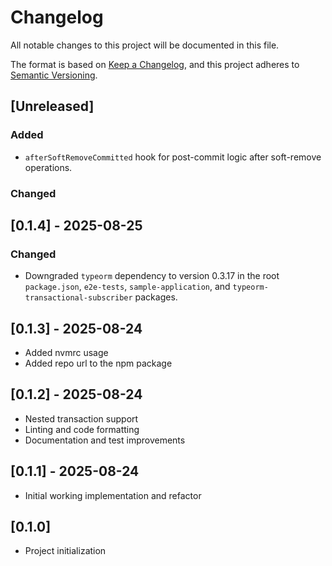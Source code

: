 # Changelog

All notable changes to this project will be documented in this file.

The format is based on [Keep a Changelog](https://keepachangelog.com/en/1.1.0/),
and this project adheres to [Semantic Versioning](https://semver.org/spec/v2.0.0.html).

## [Unreleased]


### Added
- `afterSoftRemoveCommitted` hook for post-commit logic after soft-remove operations.

### Changed


## [0.1.4] - 2025-08-25

### Changed
- Downgraded `typeorm` dependency to version 0.3.17 in the root `package.json`, `e2e-tests`, `sample-application`, and `typeorm-transactional-subscriber` packages.

## [0.1.3] - 2025-08-24
- Added nvmrc usage
- Added repo url to the npm package


## [0.1.2] - 2025-08-24
- Nested transaction support
- Linting and code formatting
- Documentation and test improvements


## [0.1.1] - 2025-08-24
- Initial working implementation and refactor


## [0.1.0]
- Project initialization
